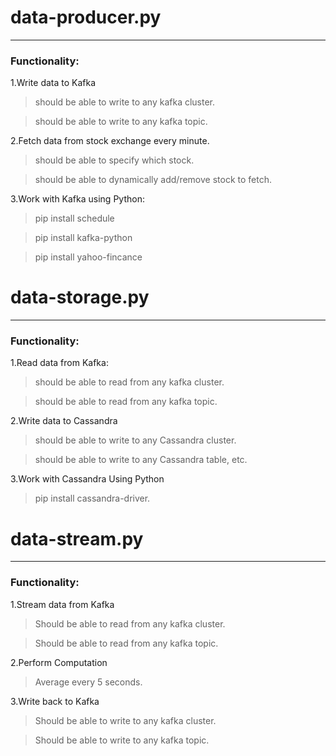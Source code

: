 # data-producer.py
---

### Functionality:

1.Write data to Kafka

 >should be able to write to any kafka cluster.

 >should be able to write to any kafka topic.

2.Fetch data from stock exchange every minute.

 >should be able to specify which stock.

 >should be able to dynamically add/remove stock to fetch.

3.Work with Kafka using Python:

 >pip install schedule

 >pip install kafka-python

 >pip install yahoo-fincance

# data-storage.py
---

### Functionality:

1.Read data from Kafka:

 >should be able to read from any kafka cluster.

 >should be able to read from any kafka topic.

2.Write data to Cassandra

 >should be able to write to any Cassandra cluster.

 >should be able to write to any Cassandra table, etc.

3.Work with Cassandra Using Python

 >pip install cassandra-driver.

# data-stream.py
---

### Functionality:

1.Stream data from Kafka

 >Should be able to read from any kafka cluster.

 >Should be able to read from any kafka topic.

2.Perform Computation

 >Average every 5 seconds.

3.Write back to Kafka

 >Should be able to write to any kafka cluster.

 >Should be able to write to any kafka topic.
